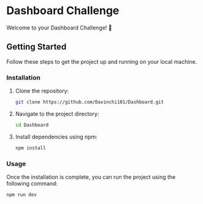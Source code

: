 # Dashboard Challenge

Welcome to your Dashboard Challenge! 🚀

## Getting Started

Follow these steps to get the project up and running on your local machine.

### Installation

1. Clone the repository:

    ```bash
    git clone https://github.com/Davinchi101/Dashboard.git
    ```

2. Navigate to the project directory:

    ```bash
    cd Dashboard
    ```

3. Install dependencies using npm:

    ```bash
    npm install
    ```

### Usage

Once the installation is complete, you can run the project using the following command:

```bash
npm run dev
